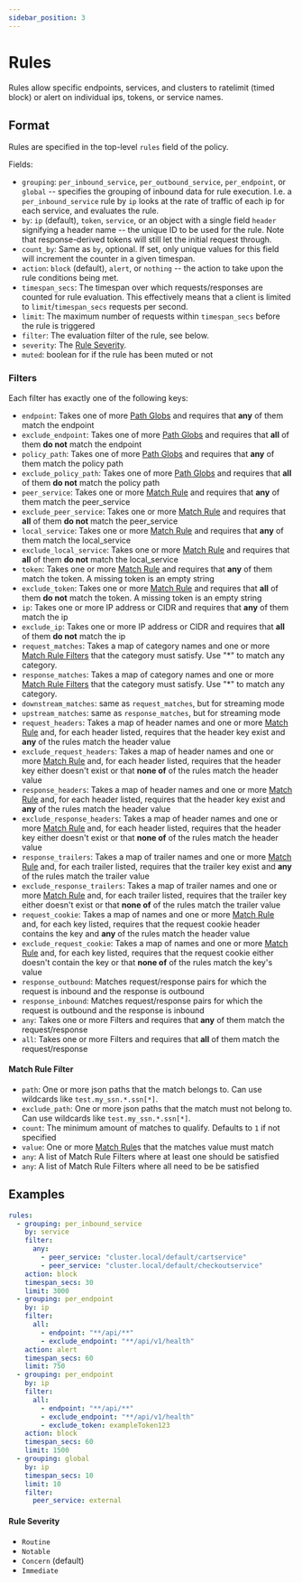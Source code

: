 ```yaml
---
sidebar_position: 3
---
```


# Rules

Rules allow specific endpoints, services, and clusters to ratelimit (timed block) or alert on individual ips, tokens, or service names.

## Format

Rules are specified in the top-level `rules` field of the policy.

Fields:

* `grouping`: `per_inbound_service`, `per_outbound_service`, `per_endpoint`, or `global` -- specifies the grouping of inbound data for rule execution. I.e. a `per_inbound_service` rule by `ip` looks at the rate of traffic of each ip for each service, and evaluates the rule.
* `by`: `ip` (default), `token`, `service`, or an object with a single field `header` signifying a header name -- the unique ID to be used for the rule. Note that response-derived tokens will still let the initial request through.
* `count_by`: Same as `by`, optional. If set, only unique values for this field will increment the counter in a given timespan.
* `action`: `block` (default), `alert`, or `nothing` -- the action to take upon the rule conditions being met.
* `timespan_secs`: The timespan over which requests/responses are counted for rule evaluation. This effectively means that a client is limited to `limit`/`timespan_secs` requests per second.
* `limit`: The maximum number of requests within `timespan_secs` before the rule is triggered
* `filter`: The evaluation filter of the rule, see below.
* `severity`: The [Rule Severity](#Rule%20Severity).
* `muted`: boolean for if the rule has been muted or not

### Filters

Each filter has exactly one of the following keys:

* `endpoint`: Takes one of more [Path Globs](Endpoints/Path%20Globs) and requires that **any** of them match the endpoint
* `exclude_endpoint`: Takes one of more [Path Globs](Endpoints/Path%20Globs) and requires that **all** of them **do not** match the endpoint
* `policy_path`: Takes one of more [Path Globs](Endpoints/Path%20Globs) and requires that **any** of them match the policy path
* `exclude_policy_path`: Takes one of more [Path Globs](Endpoints/Path%20Globs) and requires that **all** of them **do not** match the policy path
* `peer_service`: Takes one or more [Match Rule](Match%20Rule) and requires that **any** of them match the peer_service
* `exclude_peer_service`: Takes one or more [Match Rule](Match%20Rule) and requires that **all** of them **do not** match the peer_service
* `local_service`: Takes one or more [Match Rule](Match%20Rule) and requires that **any** of them match the local_service
* `exclude_local_service`: Takes one or more [Match Rule](Match%20Rule) and requires that **all** of them **do not** match the local_service
* `token`: Takes one or more [Match Rule](Match%20Rule) and requires that **any** of them match the token. A missing token is an empty string
* `exclude_token`: Takes one or more [Match Rule](Match%20Rule) and requires that **all** of them **do not** match the token. A missing token is an empty string
* `ip`: Takes one or more IP address or CIDR and requires that **any** of them match the ip
* `exclude_ip`: Takes one or more IP address or CIDR and requires that **all** of them **do not** match the ip
* `request_matches`: Takes a map of category names and one or more [Match Rule Filters](#Match%20Rule%20Filter) that the category must satisfy. Use "*" to match any category.
* `response_matches`:  Takes a map of category names and one or more [Match Rule Filters](#Match%20Rule%20Filter) that the category must satisfy. Use "*" to match any category.
* `downstream_matches`: same as `request_matches`, but for streaming mode
* `upstream_matches`: same as `response_matches`, but for streaming mode
* `request_headers`: Takes a map of header names and one or more [Match Rule](Match%20Rule) and, for each header listed, requires that the header key exist and **any** of the rules match the header value
* `exclude_request_headers`: Takes a map of header names and one or more [Match Rule](Match%20Rule) and, for each header listed, requires that the header key either doesn't exist or that **none of** of the rules match the header value
* `response_headers`: Takes a map of header names and one or more [Match Rule](Match%20Rule) and, for each header listed, requires that the header key exist and **any** of the rules match the header value
* `exclude_response_headers`: Takes a map of header names and one or more [Match Rule](Match%20Rule) and, for each header listed, requires that the header key either doesn't exist or that **none of** of the rules match the header value
* `response_trailers`: Takes a map of trailer names and one or more [Match Rule](Match%20Rule) and, for each trailer listed, requires that the trailer key exist and **any** of the rules match the trailer value
* `exclude_response_trailers`: Takes a map of trailer names and one or more [Match Rule](Match%20Rule) and, for each trailer listed, requires that the trailer key either doesn't exist or that **none of** of the rules match the trailer value
* `request_cookie`: Takes a map of names and one or more [Match Rule](Match%20Rule) and, for each key listed, requires that the request cookie header contains the key and **any** of the rules match the header value
* `exclude_request_cookie`: Takes a map of names and one or more [Match Rule](Match%20Rule) and, for each key listed, requires that the request cookie either doesn't contain the key or that **none of** of the rules match the key's value
* `response_outbound`: Matches request/response pairs for which the request is inbound and the response is outbound
* `response_inbound`: Matches request/response pairs for which the request is outbound and the response is inbound
* `any`: Takes one or more Filters and requires that **any** of them match the request/response
* `all`: Takes one or more Filters and requires that **all** of them match the request/response

#### Match Rule Filter

* `path`: One or more json paths that the match belongs to. Can use wildcards like `test.my_ssn.*.ssn[*]`.
* `exclude_path`: One or more json paths that the match must not belong to. Can use wildcards like `test.my_ssn.*.ssn[*]`.
* `count`: The minimum amount of matches to qualify. Defaults to `1` if not specified
* `value`: One or more [Match Rule](Match%20Rule)s that the matches value must match
* `any`: A list of Match Rule Filters where at least one should be satisfied
* `any`: A list of Match Rule Filters where all need to be be satisfied

## Examples

```yaml
rules:
  - grouping: per_inbound_service
    by: service
    filter:
      any:
        - peer_service: "cluster.local/default/cartservice"
        - peer_service: "cluster.local/default/checkoutservice"
    action: block
    timespan_secs: 30
    limit: 3000
  - grouping: per_endpoint
    by: ip
    filter:
      all:
        - endpoint: "**/api/**"
        - exclude_endpoint: "**/api/v1/health"
    action: alert
    timespan_secs: 60
    limit: 750
  - grouping: per_endpoint
    by: ip
    filter:
      all:
        - endpoint: "**/api/**"
        - exclude_endpoint: "**/api/v1/health"
        - exclude_token: exampleToken123
    action: block
    timespan_secs: 60
    limit: 1500
  - grouping: global
    by: ip
    timespan_secs: 10
    limit: 10
    filter:
      peer_service: external
```

#### Rule Severity

- `Routine`
- `Notable`
- `Concern` (default)
- `Immediate`